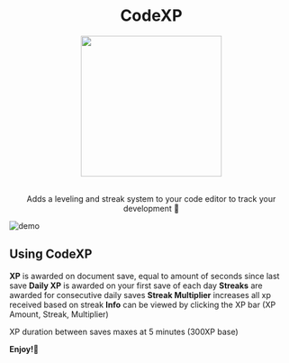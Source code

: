 <div align='center'>
  
# CodeXP
<img src="https://github.com/bengriepp/codeXP/assets/87792049/4230f4d4-e767-4fa2-b458-d977752c6e77" width="250">
</div>
<p align='center'>
<br>
Adds a leveling and streak system to your code editor to track your development 🔮
</p>

![demo](https://github.com/bengriepp/codeXP/assets/87792049/128e8b3d-f086-4eb1-9b9c-704d58f23a92)

## Using CodeXP
**XP** is awarded on document save, equal to amount of seconds since last save
**Daily XP** is awarded on your first save of each day
**Streaks** are awarded for consecutive daily saves
**Streak Multiplier** increases all xp received based on streak
**Info** can be viewed by clicking the XP bar (XP Amount, Streak, Multiplier)

XP duration between saves maxes at 5 minutes (300XP base)


**Enjoy!👾**
